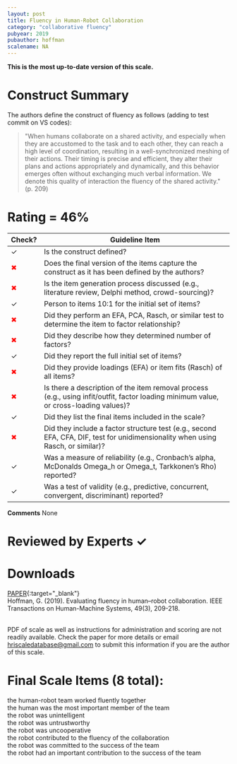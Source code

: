 ```yaml
---
layout: post
title: Fluency in Human-Robot Collaboration
category: "collaborative fluency"
pubyear: 2019
pubauthor: hoffman
scalename: NA
---
```


**This is the most up-to-date version of this scale.**

# Construct Summary

The authors define the construct of fluency as follows (adding to test commit on VS codes):

>"When humans collaborate on a shared activity, and especially when they are accustomed to the task and to each other, they can reach a high level of coordination, resulting in a well-synchronized meshing of their actions. Their timing is precise and efficient, they alter their plans and actions appropriately and dynamically, and this behavior emerges often without exchanging much verbal information. We denote this quality of interaction the fluency of the shared activity." (p. 209)

# Rating = 46% 

<table>
  <thead>
    <tr>
      <th>Check?</th>
      <th>Guideline Item</th>
    </tr>
  </thead>
  <tbody>
    <tr>
      <td>&#10003;</td>
      <td>Is the construct defined?</td>
    </tr>
    <tr>
      <td style="color: red;">&#10006;</td>
      <td>Does the final version of the items capture the construct as it has been defined by the authors?</td>
    </tr>
    <tr>
      <td style="color: red;">&#10006;</td>
      <td>Is the item generation process discussed (e.g., literature review, Delphi method, crowd-sourcing)?</td>
    </tr>
    <tr>
      <td>&#10003;</td>
      <td>Person to items 10:1 for the initial set of items?</td>
    </tr>
    <tr>
      <td style="color: red;">&#10006;</td>
      <td>Did they perform an EFA, PCA, Rasch, or similar test to determine the item to factor relationship?</td>
    </tr>
    <tr>
      <td style="color: red;">&#10006;</td>
      <td>Did they describe how they determined number of factors?</td>
    </tr>
    <tr>
      <td>&#10003;</td>
      <td>Did they report the full initial set of items?</td>
    </tr>
    <tr>
      <td style="color: red;">&#10006;</td>
      <td>Did they provide loadings (EFA) or item fits (Rasch) of all items?</td>
    </tr>
    <tr>
      <td style="color: red;">&#10006;</td>
      <td>Is there a description of the item removal process (e.g., using infit/outfit, factor loading minimum value, or cross-loading values)?</td>
    </tr>
    <tr>
      <td>&#10003;</td>
      <td>Did they list the final items included in the scale?</td>
    </tr>
    <tr>
      <td style="color: red;">&#10006;</td>
      <td>Did they include a factor structure test (e.g., second EFA, CFA, DIF, test for unidimensionality when using Rasch, or similar)?</td>
    </tr>
    <tr>
      <td>&#10003;</td>
      <td>Was a measure of reliability (e.g., Cronbach’s alpha, McDonalds Omega_h or Omega_t, Tarkkonen’s Rho) reported?</td>
    </tr>
    <tr>
      <td>&#10003;</td>
      <td>Was a test of validity (e.g., predictive, concurrent, convergent, discriminant) reported?</td>
    </tr>
  </tbody>
</table>

**Comments**
None

# Reviewed by Experts &#10003;

# Downloads
[PAPER](https://ieeexplore.ieee.org/abstract/document/8678448?casa_token=wDu8TKkvAEAAAAAA:OSe-vqBxJQbKJQILtVcRXEmtl41JGwN5iHvC7d1nFSjWN0WpDqT2elhqrnvs5x_5QGcP7OCm8w){:target="_blank"}
<br>Hoffman, G. (2019). Evaluating fluency in human–robot collaboration. IEEE Transactions on Human-Machine Systems, 49(3), 209-218.

<br>PDF of scale as well as instructions for administration and scoring are not readily available. Check the paper for more details or email hriscaledatabase@gmail.com to submit this information if you are the author of this scale.

# Final Scale Items (8 total):

the human-robot team worked fluently together
<br>the human was the most important member of the team
<br>the robot was unintelligent
<br>the robot was untrustworthy
<br>the robot was uncooperative
<br>the robot contributed to the fluency of the collaboration
<br>the robot was committed to the success of the team
<br>the robot had an important contribution to the success of the team
